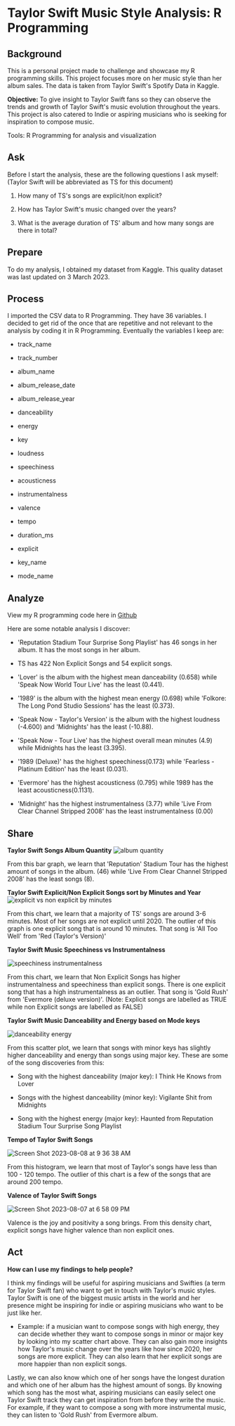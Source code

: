 # Taylor Swift Music Style Analysis: R Programming

## Background

This is a personal project made to challenge and showcase my R programming skills. This project focuses more on her music style than her album sales. The data is taken from Taylor Swift's Spotify Data in Kaggle. 

**Objective:** To give insight to Taylor Swift fans so they can observe the trends and growth of Taylor Swift's music evolution throughout the years. This project is also catered to Indie or aspiring musicians who is seeking for inspiration to compose music. 

Tools: R Programming for analysis and visualization

## Ask
Before I start the analysis, these are the following questions I ask myself: (Taylor Swift will be abbreviated as TS for this document)

1. How many of TS's songs are explicit/non explicit?

2. How has Taylor Swift's music changed over the years?

3. What is the average duration of TS' album and how many songs are there in total?

## Prepare

To do my analysis, I obtained my dataset from Kaggle. This quality dataset was last updated on 3 March 2023.

## Process
I imported the CSV data to R Programming.  They have 36 variables. I decided to get rid of the once that are repetitive and not relevant to the analysis by coding it in R Programming. Eventually the variables I keep are:

* track_name

* track_number

* album_name

* album_release_date

* album_release_year

* danceability

* energy

* key

* loudness

* speechiness

* acousticness

* instrumentalness

* valence

* tempo

* duration_ms

* explicit

* key_name

* mode_name

## Analyze

View my R programming code here in [Github](https://github.com/carolinenata/taylor_swift)

Here are some notable analysis I discover:

* 'Reputation Stadium Tour Surprise Song Playlist' has 46 songs in her album. It has the most songs in her album.

* TS has 422 Non Explicit Songs and 54 explicit songs.

* 'Lover' is the album with the highest mean danceability (0.658) while 'Speak Now World Tour Live' has the least (0.441). 

* '1989' is the album with the highest mean energy (0.698) while 'Folkore: The Long Pond Studio Sessions' has the least (0.373).

* 'Speak Now - Taylor's Version' is the album with the highest loudness (-4.600) and 'Midnights' has the least (-10.88).

* 'Speak Now - Tour Live' has the highest overall mean minutes (4.9) while Midnights has the least (3.395).

* '1989 (Deluxe)' has the highest speechiness(0.173) while 'Fearless - Platinum Edition' has the least (0.031).

* 'Evermore' has the highest acousticness (0.795) while 1989 has the least acousticness(0.1131).

* 'Midnight' has the highest instrumentalness (3.77) while 'Live From Clear Channel Stripped 2008' has the least instrumentalness (0.00) 


## Share

**Taylor Swift Songs Album Quantity**
![album quantity](https://github.com/carolinenata/portfolio/assets/138493962/ef5ffa0a-3453-46ff-8cc6-c801e59065cf)

From this bar graph, we learn that 'Reputation' Stadium Tour has the highest amount of songs in the album. (46) while 'Live From Clear Channel Stripped 2008' has the least songs (8).

**Taylor Swift Explicit/Non Explicit Songs sort by Minutes and Year**
![explicit vs non explicit by minutes](https://github.com/carolinenata/portfolio/assets/138493962/3190db45-18f7-4c07-a981-6cabb7ba70ab)

From this chart,  we learn that a majority of TS' songs are around 3-6 minutes. Most of her songs are not explicit until 2020.  The outlier of this graph is one explicit song that is around 10 minutes.  That song is 'All Too Well' from 'Red (Taylor's Version)'

**Taylor Swift Music Speechiness vs Instrumentalness**

![speechiness instrumentalness](https://github.com/carolinenata/portfolio/assets/138493962/495413cb-1c10-4415-aeb2-6a023a20e1f2)

From this chart, we learn that Non Explicit Songs has higher instrumentalness and speechiness than explicit songs. There is one explicit song that has a high instrumentalness as an outlier. That song is 'Gold Rush' from 'Evermore (deluxe version)'. (Note: Explicit songs are labelled as TRUE while non Explicit songs are labelled as FALSE)

**Taylor Swift Music Danceability and Energy based on Mode keys**

![danceability energy](https://github.com/carolinenata/portfolio/assets/138493962/92fc72be-b3d0-466e-8174-43242ee4e0bf)

From this scatter plot, we learn that songs with minor keys  has slightly higher danceability and energy than songs using major key. These are some of the song discoveries from this:

* Song with the highest danceability (major key): I Think He Knows from Lover

* Songs with the highest danceability (minor key): Vigilante Shit from Midnights

* Song with the highest energy (major key): Haunted from Reputation Stadium Tour Surprise Song Playlist

**Tempo of Taylor Swift Songs**

![Screen Shot 2023-08-08 at 9 36 38 AM](https://github.com/carolinenata/portfolio/assets/138493962/28c1a6ca-1b61-4270-a034-7d39994028d7)

From this histogram, we learn that most of Taylor's songs have less than 100 - 120 tempo. The outlier of this chart is a few of the songs that are around 200 tempo. 

**Valence of Taylor Swift Songs**

![Screen Shot 2023-08-07 at 6 58 09 PM](https://github.com/carolinenata/portfolio/assets/138493962/46733e95-8df0-4775-9023-1b7b43f86f94)

Valence is the joy and positivity a song brings. From this density chart, explicit songs have higher valence than non explicit ones. 


## Act

**How can I use my findings to help people?**

I think my findings will be useful for aspiring musicians and  Swifties (a term for Taylor Swift fan) who want to get in touch with Taylor's music styles. Taylor Swift is one of the biggest music artists in the world and her presence might be inspiring for indie or aspiring musicians who want to be just like her. 

* Example: if a musician want to compose songs with high energy, they can decide whether they want to compose songs in minor or major key by looking into my scatter chart above. They can also gain more insights how Taylor's music change over the years like how since 2020, her songs are more explicit. They can also learn that her explicit songs are more happier than non explicit songs. 

Lastly, we can also know which one of her songs have the longest duration and which one of her album has the highest amount of songs. By knowing which song has the most what, aspiring musicians can easily select one Taylor Swift track they can get inspiration from before they write the music. For example, if they want to compose a song with more instrumental music, they can listen to 'Gold Rush' from Evermore album.
